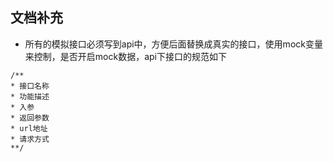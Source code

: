 ## 文档补充

- 所有的模拟接口必须写到api中，方便后面替换成真实的接口，使用mock变量来控制，是否开启mock数据，api下接口的规范如下
```
/**
* 接口名称
* 功能描述
* 入参
* 返回参数
* url地址
* 请求方式
**/
```